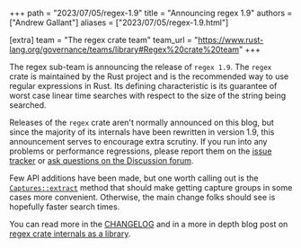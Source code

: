 +++
path = "2023/07/05/regex-1.9"
title = "Announcing regex 1.9"
authors = ["Andrew Gallant"]
aliases = ["2023/07/05/regex-1.9.html"]

[extra]
team = "The regex crate team"
team_url = "https://www.rust-lang.org/governance/teams/library#Regex%20crate%20team"
+++

The regex sub-team is announcing the release of `regex 1.9`. The `regex` crate
is maintained by the Rust project and is the recommended way to use regular
expressions in Rust. Its defining characteristic is its guarantee of worst case
linear time searches with respect to the size of the string being searched.

Releases of the `regex` crate aren't normally announced on this blog, but
since the majority of its internals have been rewritten in version 1.9, this
announcement serves to encourage extra scrutiny. If you run into any problems
or performance regressions, please report them on the [issue tracker] or [ask
questions on the Discussion forum][discussions].

Few API additions have been made, but one worth calling out is the
[`Captures::extract`] method that should make getting capture groups in some
cases more convenient. Otherwise, the main change folks should see is hopefully
faster search times.

You can read more in the [CHANGELOG] and in a more in depth blog post on
[regex crate internals as a library][regex-internals].

[issue tracker]: https://github.com/rust-lang/regex/issues
[discussions]: https://github.com/rust-lang/regex/discussions
[`Captures::extract`]: https://docs.rs/regex/1.*/regex/struct.Captures.html#method.extract
[CHANGELOG]: https://github.com/rust-lang/regex/blob/master/CHANGELOG.md#190-2023-07-05
[regex-internals]: https://blog.burntsushi.net/regex-internals/
